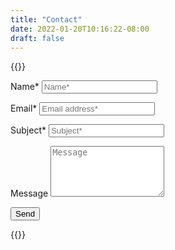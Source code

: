 ```yaml
---
title: "Contact"
date: 2022-01-20T10:16:22-08:00
draft: false
---
```


{{<rawhtml>}}
<script type="text/javascript">var submitted=false;</script>
<iframe name="hidden_iframe" id="hidden_iframe" style="display:none;" 
onload="if(submitted) {window.location='/thankyou';}"></iframe>


<form action="https://docs.google.com/forms/d/e/1FAIpQLSebdmFgQL_9L2lI1fGKoQmrji89NiJ6lVlKDmeUAWUMMTmmxw/formResponse" method="post" target="hidden_iframe" onsubmit="submitted=true">

  <label>Name*</label>
        <input type="text" placeholder="Name*" class="form-input" name="entry.417776895" required>

  <label>Email*</label>
        <input type="email" placeholder="Email address*" class="form-input" name="entry.400926683" required>

   <label>Subject*</label>
        <input type="text" placeholder="Subject*" class="form-input" name="entry.2105508016" required>

   <label>Message</label>
        <textarea rows="5" placeholder="Message" class="form-input" name="entry.1173464833" ></textarea>

   <button id="contactbutton" type="submit">Send</button>
</form>
<link rel="stylesheet" href="/css/form.css">
{{</rawhtml>}}
